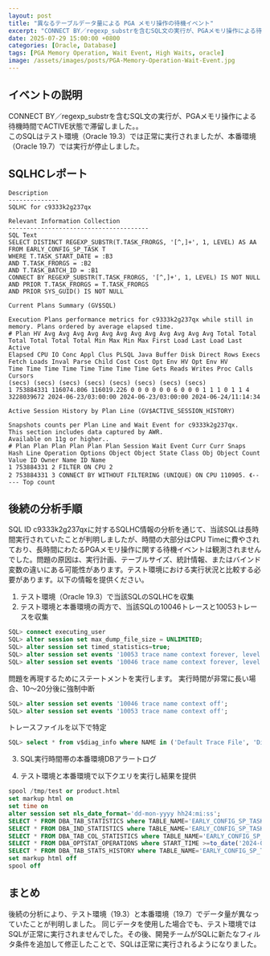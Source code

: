 ```yaml
---
layout: post
title: "異なるテーブルデータ量による PGA メモリ操作の待機イベント"
excerpt: "CONNECT BY／regexp_substrを含むSQL文の実行が、PGAメモリ操作による待機時間でACTIVE状態で滞留しました。"
date: 2025-07-29 15:00:00 +0800
categories: [Oracle, Database]
tags: [PGA Memory Operation, Wait Event, High Waits, oracle]
image: /assets/images/posts/PGA-Memory-Operation-Wait-Event.jpg
---
```


## イベントの説明
CONNECT BY／regexp_substrを含むSQL文の実行が、PGAメモリ操作による待機時間でACTIVE状態で滞留しました。。  
このSQLはテスト環境（Oracle 19.3）では正常に実行されましたが、本番環境（Oracle 19.7）では実行が停止しました。

## SQLHCレポート

```
Description
--------------
SQLHC for c9333k2g237qx

Relevant Information Collection
---------------------------------------
SQL Text
SELECT DISTINCT REGEXP_SUBSTR(T.TASK_FRORGS, '[^,]+', 1, LEVEL) AS AA FROM EARLY_CONFIG_SP_TASK T
WHERE T.TASK_START_DATE = :B3
AND T.TASK_FRORGS = :B2
AND T.TASK_BATCH_ID = :B1
CONNECT BY REGEXP_SUBSTR(T.TASK_FRORGS, '[^,]+', 1, LEVEL) IS NOT NULL
AND PRIOR T.TASK_FRORGS = T.TASK_FRORGS
AND PRIOR SYS_GUID() IS NOT NULL

Current Plans Summary (GV$SQL)

Execution Plans performance metrics for c9333k2g237qx while still in memory. Plans ordered by average elapsed time.
# Plan HV Avg Avg Avg Avg Avg Avg Avg Avg Avg Avg Avg Avg Total Total Total Total Total Total Min Max Min Max First Load Last Load Last Active
Elapsed CPU IO Conc Appl Clus PLSQL Java Buffer Disk Direct Rows Execs Fetch Loads Inval Parse Child Cost Cost Opt Env HV Opt Env HV
Time Time Time Time Time Time Time Time Gets Reads Writes Proc Calls Cursors
(secs) (secs) (secs) (secs) (secs) (secs) (secs) (secs)
1 753884331 116074.806 116019.226 0 0 0 0 0 0 6 0 0 0 1 1 1 0 1 1 4 3228039672 2024-06-23/03:00:00 2024-06-23/03:00:00 2024-06-24/11:14:34

Active Session History by Plan Line (GV$ACTIVE_SESSION_HISTORY)

Snapshots counts per Plan Line and Wait Event for c9333k2g237qx.
This section includes data captured by AWR.
Available on 11g or higher..
# Plan Plan Plan Plan Plan Plan Session Wait Event Curr Curr Snaps
Hash Line Operation Options Object Object State Class Obj Object Count
Value ID Owner Name ID Name
1 753884331 2 FILTER ON CPU 2
2 753884331 3 CONNECT BY WITHOUT FILTERING (UNIQUE) ON CPU 110905. 《----- Top count
```

## 後続の分析手順

SQL ID c9333k2g237qxに対するSQLHC情報の分析を通じて、当該SQLは長時間実行されていたことが判明しましたが、時間の大部分はCPU Timeに費やされており、長時間にわたるPGAメモリ操作に関する待機イベントは観測されませんでした。問題の原因は、実行計画、テーブルサイズ、統計情報、またはバインド変数の違いにある可能性があります。テスト環境における実行状況と比較する必要があります。以下の情報を提供ください。
1. テスト環境（Oracle 19.3）で当該SQLのSQLHCを収集  
2. テスト環境と本番環境の両方で、当該SQLの10046トレースと10053トレースを収集  
```SQL
SQL> connect executing_user
SQL> alter session set max_dump_file_size = UNLIMITED;
SQL> alter session set timed_statistics=true;
SQL> alter session set events '10053 trace name context forever, level 2';
SQL> alter session set events '10046 trace name context forever, level 12';
```

問題を再現するためにステートメントを実行します。
実行時間が非常に長い場合、10～20分後に強制中断  
```SQL
SQL> alter session set events '10046 trace name context off';
SQL> alter session set events '10053 trace name context off';
```

トレースファイルを以下で特定  
```SQL
SQL> select * from v$diag_info where NAME in ('Default Trace File', 'Diag Trace')
```

3. SQL実行時間帯の本番環境DBアラートログ

4. テスト環境と本番環境で以下クエリを実行し結果を提供
```SQL
spool /tmp/test or product.html
set markup html on
set time on
alter session set nls_date_format='dd-mon-yyyy hh24:mi:ss';
SELECT * FROM DBA_TAB_STATISTICS where TABLE_NAME='EARLY_CONFIG_SP_TASK';
SELECT * FROM DBA_IND_STATISTICS where TABLE_NAME='EARLY_CONFIG_SP_TASK';
SELECT * FROM DBA_TAB_COL_STATISTICS where TABLE_NAME='EARLY_CONFIG_SP_TASK';
SELECT * FROM DBA_OPTSTAT_OPERATIONS where START_TIME >=to_date('2024-06-17 00:00:00','yyyy-mm-dd hh24:mi:ss') and END_TIME <= to_date('2024-06-24 01:00:00','yyyy-mm-dd hh24:mi:ss') order by START_TIME;
SELECT * FROM DBA_TAB_STATS_HISTORY where TABLE_NAME='EARLY_CONFIG_SP_TASK';
set markup html off
spool off
```

## まとめ
後続の分析により、テスト環境（19.3）と本番環境（19.7）でデータ量が異なっていたことが判明しました。
同じデータを使用した場合でも、テスト環境ではSQLが正常に実行されませんでした。その後、開発チームがSQLに新たなフィルタ条件を追加して修正したことで、SQLは正常に実行されるようになりました。
